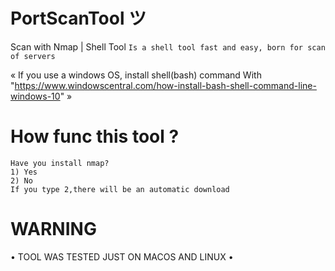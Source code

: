 # PortScanTool ツ

Scan with Nmap | Shell Tool
`Is a shell tool fast and easy, born for scan of servers`

« If you use a windows OS, install shell(bash) command 
With "https://www.windowscentral.com/how-install-bash-shell-command-line-windows-10" »

# How func this tool ?

```
Have you install nmap?
1) Yes
2) No
If you type 2,there will be an automatic download
```

# WARNING 

• TOOL WAS TESTED JUST ON MACOS AND LINUX •
